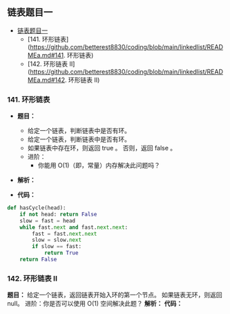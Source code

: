
## 链表题目一

* [链表题目一](https://github.com/betterest8830/coding/blob/main/linkedlist/READMEa.md#链表题目一)
	* [141. 环形链表](https://github.com/betterest8830/coding/blob/main/linkedlist/READMEa.md#141. 环形链表)
	* [142. 环形链表 II](https://github.com/betterest8830/coding/blob/main/linkedlist/READMEa.md#142. 环形链表 II)

### 141. 环形链表
+ **题目：**
	+ 给定一个链表，判断链表中是否有环。
	+ 给定一个链表，判断链表中是否有环。
	+ 如果链表中存在环，则返回 true 。 否则，返回 false 。
	+ 进阶：
		+ 你能用 O(1)（即，常量）内存解决此问题吗？
+ **解析：**

+ **代码：**
```python
def hasCycle(head):
    if not head: return False
    slow = fast = head
    while fast.next and fast.next.next:
        fast = fast.next.next
        slow = slow.next
        if slow == fast:
            return True
    return False
```

### 142. 环形链表 II
**题目：**
	给定一个链表，返回链表开始入环的第一个节点。 如果链表无环，则返回 null。
	进阶：你是否可以使用 O(1) 空间解决此题？
**解析：**
**代码：**